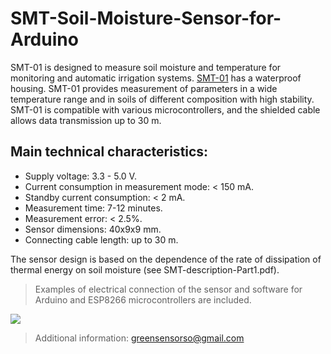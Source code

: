 # SMT-Soil-Moisture-Sensor-for-Arduino

SMT-01 is designed to measure soil moisture and temperature for monitoring and automatic irrigation systems.
[SMT-01](https://github.com/greensensors/SMT-Soil-Moisture-Sensor-for-Arduino/blob/main/SMT-01.png) has a waterproof housing. 
SMT-01 provides measurement of parameters in a wide temperature range and in soils of different composition with high stability. 
SMT-01 is compatible with various microcontrollers, and the shielded cable allows data transmission up to 30 m.

## Main technical characteristics:
- Supply voltage: 3.3 - 5.0 V.
- Current consumption in measurement mode: < 150 mA.
- Standby current consumption: < 2 mA.
- Measurement time: 7-12 minutes.
- Measurement error: < 2.5%.
- Sensor dimensions: 40x9x9 mm.
- Connecting cable length: up to 30 m.

The sensor design is based on the dependence of the rate of dissipation of thermal energy on soil moisture (see SMT-description-Part1.pdf).
>
>Examples of electrical connection of the sensor and software for Arduino and ESP8266 microcontrollers are included.
>
[![](https://d2ss6ovg47m0r5.cloudfront.net/badges/tindie-smalls.png)](https://www.tindie.com/products/22794/)
>
>Additional information: greensensorso@gmail.com

